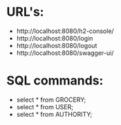 # URL's:
- http://localhost:8080/h2-console/
- http://localhost:8080/login
- http://localhost:8080/logout
- http://localhost:8080/swagger-ui/

# SQL commands:
- select * from GROCERY;
- select * from USER;
- select * from AUTHORITY;

